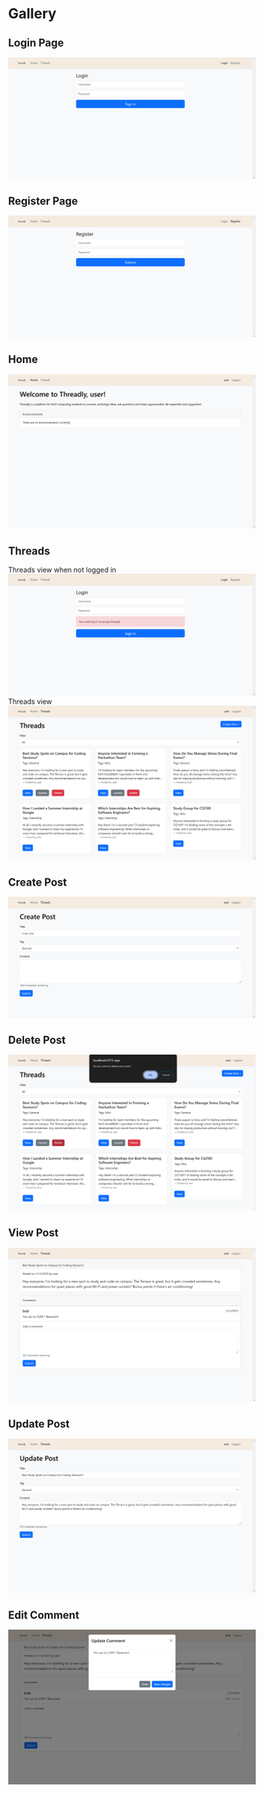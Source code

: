 # Gallery
## Login Page
![Login Page](/Images/Login.png)

## Register Page
![Register Page](/Images/Register.png)

## Home
![Home Page](/Images/Home-Loggedin.png)


## Threads
Threads view when not logged in
![Threads - Not logged in](/Images/Threads-Guest.png)
Threads view
![Threads](/Images/Threads.png)

## Create Post
![Create Post](/Images/CreatePost.png)

## Delete Post
![Delete Post](/Images/DeletePost.png)

## View Post
![View Post Page](/Images/ViewPost.png)

## Update Post
![Update Post](/Images/UpdatePost.png)

## Edit Comment
![Edit Comment](/Images/EditComment.png)





